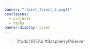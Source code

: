 ```yaml
---
banner: "[[mist_forest_2.png]]"
cssclasses:
  - projects
  - tasks
banner-display: cover
---
```



> [!todo] IDEAS
> #RaspberryPiServer 



